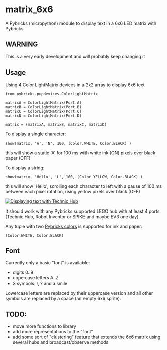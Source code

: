 # matrix_6x6
A Pybricks (micropython) module to display text in a 6x6 LED matrix with Pybricks

## WARNING
This is a very early development and will probably keep changing it

## Usage
Using 4 Color LightMatrix devices in a 2x2 array to display 6x6 text

```
from pybricks.pupdevices ColorLightMatrix

matrixA = ColorLightMatrix(Port.A)
matrixB = ColorLightMatrix(Port.B)
matrixC = ColorLightMatrix(Port.C)
matrixD = ColorLightMatrix(Port.D)

matrix = (matrixA, matrixB, matrixC, matrixD)
```

To display a single character:
```
show(matrix, 'A', 'N', 100, (Color.WHITE, Color.BLACK) )
```
this will show a static 'A' for 100 ms with white ink (ON) pixels over black paper (OFF)

To display a string:
```
show(matrix, 'Hello', 'L', 100, (Color.YELLOW, Color.BLACK) )
```
this will show 'Hello', scrolling each character to left with a pause of 100 ms between each
pixel rotation, using yellow pixels over black (OFF)

[![Displaying text with Technic Hub](http://img.youtube.com/vi/mf9VUIu9txE/0.jpg)](https://youtu.be/mf9VUIu9txE "Displaying text with Technic Hub")

It should work with any Pybricks supported LEGO hub with at least 4 ports (Technic Hub, Robot Inventor or SPIKE and maybe EV3 one day).

Any tuple with two [Pybricks colors](https://docs.pybricks.com/en/latest/parameters/color.html) is supported for ink and paper:
```
(Color.WHITE, Color.BLACK)
```

## Font
Currently only a basic "font" is available:
- digits 0..9
- uppercase letters A..Z
- 3 symbols: !, ? and a smile

Lowercase letters are replaced by their uppercase version and all other symbols are replaced by a space (an empty 6x6 sprite).

## TODO:
- move more functions to library
- add more representations to the "font"
- add some sort of "clustering" feature that extends the 6x6 matrix using several hubs and broadcast/observe methods
